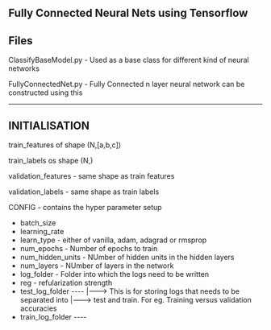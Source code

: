 Fully Connected Neural Nets using Tensorflow 
------------------------------------------------------------------------------------------------
Files 
------------------------------------------------------------------------------------------------
ClassifyBaseModel.py - Used as a base class for different kind of neural networks 

FullyConnectedNet.py - Fully Connected n layer neural network can be constructed using this 

------------------------------------------------------------------------------------------------
INITIALISATION 
------------------------------------------------------------------------------------------------
train_features of shape (N,[a,b,c])


train_labels os shape (N,)


validation_features - same shape as train features 


validation_labels - same shape as train labels 


CONFIG - contains the hyper parameter setup 

- batch_size
- learning_rate
- learn_type - either of vanilla, adam, adagrad or rmsprop
- num_epochs - Number of epochs to train 
- num_hidden_units - NUmber of hidden units in the hidden layers 
- num_layers - NUmber of  layers in the network 
- log_folder - Folder into which the logs need to be written
- reg - refularization strength
- test_log_folder   ----
                        |--->  This is for storing logs  that needs to be separated into
                        |--->  test and train. For eg. Training versus validation accuracies
- train_log_folder  ----

